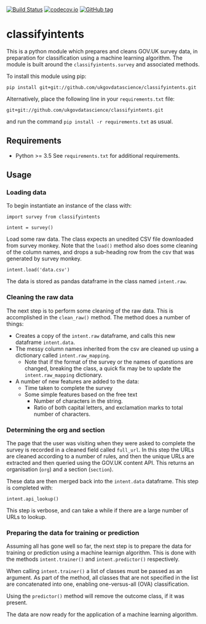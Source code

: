 [![Build Status](https://travis-ci.org/ukgovdatascience/classifyintents.svg?branch=master)](https://travis-ci.org/ukgovdatascience/classifyintents)
[![codecov.io](http://codecov.io/github/ukgovdatascience/classifyintents/coverage.svg?branch=master)](http://codecov.io/github/ukgovdatascience/classifyintents?branch=master)
[![GitHub tag](https://img.shields.io/github/tag/ukgovdatascience/classifyintents.svg)]()

# classifyintents

This is a python module which prepares and cleans GOV.UK survey data, in preparation for classification using a machine learning algorithm.
The module is built around the `classifyintents.survey` and associated methods.

To install this module using pip:

```
pip install git+git://github.com/ukgovdatascience/classifyintents.git
```

Alternatively, place the following line in your `requirements.txt` file:

```
git+git://github.com/ukgovdatascience/classifyintents.git
```

and run the command `pip install -r requirements.txt` as usual.

## Requirements

* Python >= 3.5 
See `requirements.txt` for additional requirements.

## Usage

### Loading data

To begin instantiate an instance of the class with:

```
import survey from classifyintents

intent = survey()
```

Load some raw data.
The class expects an unedited CSV file downloaded from survey monkey.
Note that the `load()` method also does some cleaning of the column names, and drops a sub-heading row from the csv that was generated by survey monkey.

```
intent.load('data.csv')
```

The data is stored as pandas dataframe in the class named `intent.raw`.

### Cleaning the raw data

The next step is to perform some cleaning of the raw data.
This is accomplished in the `clean_raw()` method.
The method does a number of things:

* Creates a copy of the `intent.raw` dataframe, and calls this new dataframe `intent.data`.
* The messy column names inherited from the csv are cleaned up using a dictionary called `intent.raw_mapping`.
    * Note that if the format of the survey or the names of questions are changed, breaking the class, a quick fix may be to update the `intent.raw_mapping` dictionary.
* A number of new features are added to the data:
    * Time taken to complete the survey
    * Some simple features based on the free text
        * Number of characters in the string.
        * Ratio of both capital letters, and exclamation marks to total number of characters.

### Determining the org and section

The page that the user was visiting when they were asked to complete the survey is recorded in a cleaned field called `full_url`.
In this step the URLs are cleaned according to a number of rules, and then the unique URLs are extracted and then queried using the GOV.UK content API.
This returns an organisation (`org`) and a section (`section`).

These data are then merged back into the `intent.data` dataframe.
This step is completed with:

```
intent.api_lookup()
```

This step is verbose, and can take a while if there are a large number of URLs to lookup.

### Preparing the data for training or prediction

Assuming all has gone well so far, the next step is to prepare the data for training or prediction using a machine learnign algorithm.
This is done with the methods `intent.trainer()` and `intent.predictor()` respectively.

When calling `intent.trainer()` a list of classes must be passed as an argument.
As part of the method, all classes that are not specified in the list are concatenated into one, enabling one-versus-all (OVA) classification.

Using the `predictor()` method will remove the outcome class, if it was present.

The data are now ready for the application of a machine learning algorithm.

